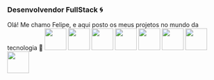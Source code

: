 ### Desenvolvendor FullStack 🌀

  <div>
  <a align="center">
   Olá! Me chamo Felipe, e aqui posto os meus projetos no mundo da tecnologia 🤠
  <img width=50px src="https://cdn.jsdelivr.net/gh/devicons/devicon/icons/javascript/javascript-original.svg" />
  <img width=50px src="https://cdn.jsdelivr.net/gh/devicons/devicon/icons/python/python-original-wordmark.svg" />
   <img width=50px src="https://cdn.jsdelivr.net/gh/devicons/devicon/icons/react/react-original-wordmark.svg" />
    <img width=50px src="https://cdn.jsdelivr.net/gh/devicons/devicon/icons/nodejs/nodejs-original-wordmark.svg" />
    <img width=50px src="https://cdn.jsdelivr.net/gh/devicons/devicon/icons/mysql/mysql-original-wordmark.svg" />
    <img width=50px src="https://cdn.jsdelivr.net/gh/devicons/devicon/icons/jquery/jquery-plain-wordmark.svg" />
    <img width=50px src="https://cdn.jsdelivr.net/gh/devicons/devicon/icons/git/git-plain.svg" />
    <img width=50px src="https://skillicons.dev/icons?i=php" />
    
    

  <a/>
  <div/>
